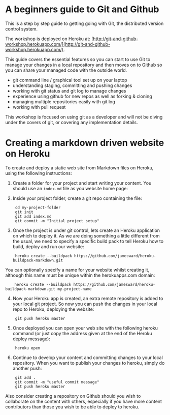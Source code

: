 # A beginners guide to Git and Github

This is a step by step guide to getting going with Git, the distributed version control system.

The workshop is deployed on Heroku at: [http://git-and-github-workshop.herokuapp.com/](http://git-and-github-workshop.herokuapp.com/).

This guide covers the essential features so you can start to use Git to manage your changes in a local repository and then moves on to Github so you can share your managed code with the outside world.

* git command line / graphical tool set up on your laptop
* understanding staging, committing and pushing changes
* working with git status and git log to manage changes
* experience using github for new repos as well as forking & cloning
* managing multiple repositories easily with git log
* working with pull request

This workshop is focused on using git as a developer and will not be diving under the covers of git, or covering any implementation details.


Creating a markdown driven website on Heroku
==========================

To create and deploy a static web site from Markdown files on Heroku, using the following instructions:

1. Create a folder for your project and start writing your content.  You should use an `index.md` file as you website home page:

2. Inside your project folder, create a git repo containing the file:

        cd my-project-folder
        git init
        git add index.md
        git commit -m "Initial project setup"

3. Once the project is under git control, lets create an Heroku application on which to deploy it.  As we are doing something a little different from the usual, we need to specify a specific build pack to tell Heroku how to build, deploy and run our website:

        heroku create --buildpack https://github.com/jamesward/heroku-buildpack-markdown.git

You can optionally specify a name for your website whilst creating it, although this name must be unique within the herokuapps.com domain:

        heroku create --buildpack https://github.com/jamesward/heroku-buildpack-markdown.git my-project-name

4. Now your Heroku app is created, an extra remote repository is added to your local git project.  So now you can push the changes in your local repo to Heroku, deploying the website:

        git push heroku master

5. Once deployed you can open your web site with the following heroku command (or just copy the address given at the end of the Heroku deploy message):

        heroku open

6. Continue to develop your content and committing changes to your local repository.  When you want to publish your changes to heroku, simply do another push:

        git add .
        git commit -m "useful commit message"
        git push heroku master


Also consider creating a repository on Github should you wish to collaborate on the content with others, especially if you have more content contributors than those you wish to be able to deploy to heroku.
